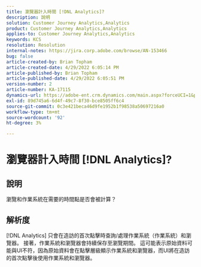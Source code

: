 ```yaml
---
title: 瀏覽器計入時間 [!DNL Analytics]?
description: 說明
solution: Customer Journey Analytics,Analytics
product: Customer Journey Analytics,Analytics
applies-to: Customer Journey Analytics,Analytics
keywords: KCS
resolution: Resolution
internal-notes: https://jira.corp.adobe.com/browse/AN-153466
bug: false
article-created-by: Brian Topham
article-created-date: 4/29/2022 6:05:14 PM
article-published-by: Brian Topham
article-published-date: 4/29/2022 6:05:51 PM
version-number: 2
article-number: KA-17115
dynamics-url: https://adobe-ent.crm.dynamics.com/main.aspx?forceUCI=1&pagetype=entityrecord&etn=knowledgearticle&id=fa54a4e6-e6c7-ec11-a7b6-0022480a10ee
exl-id: 89d745a6-6d4f-49c7-8f30-bce8505ff6c4
source-git-commit: 0c3e421beca46d9fe1952b1f98538a50697216a0
workflow-type: tm+mt
source-wordcount: '92'
ht-degree: 3%

---
```


# 瀏覽器計入時間 [!DNL Analytics]?

## 說明


瀏覽和作業系統在需要的時間點是否會被計算？


## 解析度


[!DNL Analytics] 只會在造訪的首次點擊時查詢/處理作業系統（作業系統）和瀏覽器。 接著，作業系統和瀏覽器會持續保存至瀏覽期間。 這可能表示原始資料可能與UI不符，因為原始資料會在點擊層級顯示作業系統和瀏覽器，而UI將在造訪的首次點擊後使用作業系統和瀏覽器。
